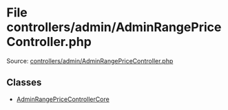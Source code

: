 File controllers/admin/AdminRangePriceController.php
=========

Source: [controllers/admin/AdminRangePriceController.php](https://github.com/PrestaShop/PrestaShop/blob/1.6.0.14/controllers/admin/AdminRangePriceController.php)


Classes
-------

* [AdminRangePriceControllerCore](class.AdminRangePriceControllerCore.md)

